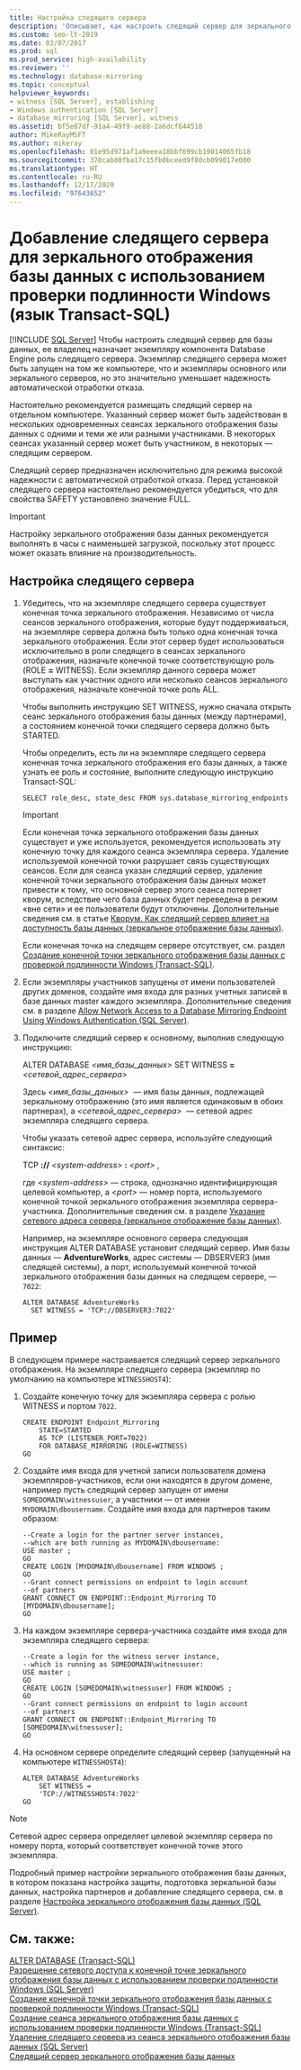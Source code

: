 ```yaml
---
title: Настройка следящего сервера
description: 'Описывает, как настроить следящий сервер для зеркального отображения базы данных с проверкой подлинности Windows с помощью Transact-SQL. '
ms.custom: seo-lt-2019
ms.date: 03/07/2017
ms.prod: sql
ms.prod_service: high-availability
ms.reviewer: ''
ms.technology: database-mirroring
ms.topic: conceptual
helpviewer_keywords:
- witness [SQL Server], establishing
- Windows authentication [SQL Server]
- database mirroring [SQL Server], witness
ms.assetid: bf5e87df-91a4-49f9-ae88-2a6dcf644510
author: MikeRayMSFT
ms.author: mikeray
ms.openlocfilehash: 01e95d971af1a9eeea18bbf699cb19014065fb18
ms.sourcegitcommit: 370cab80fba17c15fb0bceed9f80cb099017e000
ms.translationtype: HT
ms.contentlocale: ru-RU
ms.lasthandoff: 12/17/2020
ms.locfileid: "97643652"
---
```

# <a name="add-a-database-mirroring-witness-using-windows-authentication-transact-sql"></a>Добавление следящего сервера для зеркального отображения базы данных с использованием проверки подлинности Windows (язык Transact-SQL)
 [!INCLUDE [SQL Server](../../includes/applies-to-version/sqlserver.md)]
  Чтобы настроить следящий сервер для базы данных, ее владелец назначает экземпляру компонента Database Engine роль следящего сервера. Экземпляр следящего сервера может быть запущен на том же компьютере, что и экземпляры основного или зеркального серверов, но это значительно уменьшает надежность автоматической отработки отказа.  
  
 Настоятельно рекомендуется размещать следящий сервер на отдельном компьютере. Указанный сервер может быть задействован в нескольких одновременных сеансах зеркального отображения базы данных с одними и теми же или разными участниками. В некоторых сеансах указанный сервер может быть участником, в некоторых — следящим сервером.  
  
 Следящий сервер предназначен исключительно для режима высокой надежности с автоматической отработкой отказа. Перед установкой следящего сервера настоятельно рекомендуется убедиться, что для свойства SAFETY установлено значение FULL.  
  
> [!IMPORTANT]  
>  Настройку зеркального отображения базы данных рекомендуется выполнять в часы с наименьшей загрузкой, поскольку этот процесс может оказать влияние на производительность.  
  
## <a name="establish-a-witness"></a>Настройка следящего сервера  
  
1.  Убедитесь, что на экземпляре следящего сервера существует конечная точка зеркального отображения. Независимо от числа сеансов зеркального отображения, которые будут поддерживаться, на экземпляре сервера должна быть только одна конечная точка зеркального отображения. Если этот сервер будет использоваться исключительно в роли следящего в сеансах зеркального отображения, назначьте конечной точке соответствующую роль (ROLE **=** WITNESS). Если экземпляр данного сервера может выступать как участник одного или несколько сеансов зеркального отображения, назначьте конечной точке роль ALL.  
  
     Чтобы выполнить инструкцию SET WITNESS, нужно сначала открыть сеанс зеркального отображения базы данных (между партнерами), а состоянием конечной точки следящего сервера должно быть STARTED.  
  
     Чтобы определить, есть ли на экземпляре следящего сервера конечная точка зеркального отображения его базы данных, а также узнать ее роль и состояние, выполните следующую инструкцию Transact-SQL:  
  
    ```  
    SELECT role_desc, state_desc FROM sys.database_mirroring_endpoints  
    ```  
  
    > [!IMPORTANT]  
    >  Если конечная точка зеркального отображения базы данных существует и уже используется, рекомендуется использовать эту конечную точку для каждого сеанса экземпляра сервера. Удаление используемой конечной точки разрушает связь существующих сеансов. Если для сеанса указан следящий сервер, удаление конечной точки зеркального отображения базы данных может привести к тому, что основной сервер этого сеанса потеряет кворум, вследствие чего база данных будет переведена в режим «вне сети» и ее пользователи будут отключены. Дополнительные сведения см. в статье [Кворум. Как следящий сервер влияет на доступность базы данных &#40;зеркальное отображение базы данных&#41;](../../database-engine/database-mirroring/quorum-how-a-witness-affects-database-availability-database-mirroring.md).  
  
     Если конечная точка на следящем сервере отсутствует, см. раздел [Создание конечной точки зеркального отображения базы данных с проверкой подлинности Windows (Transact-SQL)](../../database-engine/database-mirroring/create-a-database-mirroring-endpoint-for-windows-authentication-transact-sql.md).  
  
2.  Если экземпляры участников запущены от имени пользователей других доменов, создайте имя входа для разных учетных записей в базе данных master каждого экземпляра. Дополнительные сведения см. в разделе [Allow Network Access to a Database Mirroring Endpoint Using Windows Authentication &#40;SQL Server&#41;](../../database-engine/database-mirroring/database-mirroring-allow-network-access-windows-authentication.md).  
  
3.  Подключите следящий сервер к основному, выполнив следующую инструкцию:  
  
     ALTER DATABASE *<имя_базы_данных>* SET WITNESS **=** _<сетевой_адрес_сервера>_  
  
     Здесь *<имя_базы_данных>*  — имя базы данных, подлежащей зеркальному отображению (это имя является одинаковым в обоих партнерах), а *<сетевой_адрес_сервера>*  — сетевой адрес экземпляра следящего сервера.  
  
     Чтобы указать сетевой адрес сервера, используйте следующий синтаксис:  
  
     TCP <b>://</b> _\<system-address>_ <b>:</b> _\<port>_ ,  
  
     где \<*system-address>* — строка, однозначно идентифицирующая целевой компьютер, а \<*port>* — номер порта, используемого конечной точкой зеркального отображения экземпляра сервера-участника. Дополнительные сведения см. в разделе [Указание сетевого адреса сервера (зеркальное отображение базы данных)](../../database-engine/database-mirroring/specify-a-server-network-address-database-mirroring.md).  
  
     Например, на экземпляре основного сервера следующая инструкция ALTER DATABASE установит следящий сервер. Имя базы данных — **AdventureWorks**, адрес системы — DBSERVER3 (имя следящей системы), а порт, используемый конечной точкой зеркального отображения базы данных на следящем сервере, — `7022`:  
  
    ```  
    ALTER DATABASE AdventureWorks   
      SET WITNESS = 'TCP://DBSERVER3:7022'  
    ```  
  
## <a name="example"></a>Пример  
 В следующем примере настраивается следящий сервер зеркального отображения. На экземпляре следящего сервера (экземпляр по умолчанию на компьютере `WITNESSHOST4`):  
  
1.  Создайте конечную точку для экземпляра сервера с ролью WITNESS и портом `7022`.  
  
    ```  
    CREATE ENDPOINT Endpoint_Mirroring  
        STATE=STARTED   
        AS TCP (LISTENER_PORT=7022)   
        FOR DATABASE_MIRRORING (ROLE=WITNESS)  
    GO  
    ```  
  
2.  Создайте имя входа для учетной записи пользователя домена экземпляров-участников, если они находятся в другом домене, например пусть следящий сервер запущен от имени `SOMEDOMAIN\witnessuser`, а участники — от имени `MYDOMAIN\dbousername`. Создайте имя входа для партнеров таким образом:  
  
    ```  
    --Create a login for the partner server instances,  
    --which are both running as MYDOMAIN\dbousername:  
    USE master ;  
    GO  
    CREATE LOGIN [MYDOMAIN\dbousername] FROM WINDOWS ;  
    GO  
    --Grant connect permissions on endpoint to login account   
    --of partners  
    GRANT CONNECT ON ENDPOINT::Endpoint_Mirroring TO [MYDOMAIN\dbousername];  
    GO  
    ```  
  
3.  На каждом экземпляре сервера-участника создайте имя входа для экземпляра следящего сервера:  
  
    ```  
    --Create a login for the witness server instance,  
    --which is running as SOMEDOMAIN\witnessuser:  
    USE master ;  
    GO  
    CREATE LOGIN [SOMEDOMAIN\witnessuser] FROM WINDOWS ;  
    GO  
    --Grant connect permissions on endpoint to login account   
    --of partners  
    GRANT CONNECT ON ENDPOINT::Endpoint_Mirroring TO [SOMEDOMAIN\witnessuser];  
    GO  
    ```  
  
4.  На основном сервере определите следящий сервер (запущенный на компьютере `WITNESSHOST4`):  
  
    ```  
    ALTER DATABASE AdventureWorks   
        SET WITNESS =   
        'TCP://WITNESSHOST4:7022'  
    GO  
    ```  
  
> [!NOTE]  
>  Сетевой адрес сервера определяет целевой экземпляр сервера по номеру порта, который соответствует конечной точке этого экземпляра.  
  
 Подробный пример настройки зеркального отображения базы данных, в котором показана настройка защиты, подготовка зеркальной базы данных, настройка партнеров и добавление следящего сервера, см. в разделе [Настройка зеркального отображения базы данных (SQL Server)](../../database-engine/database-mirroring/setting-up-database-mirroring-sql-server.md).  
  
## <a name="see-also"></a>См. также:  
 [ALTER DATABASE (Transact-SQL)](../../t-sql/statements/alter-database-transact-sql.md)   
 [Разрешение сетевого доступа к конечной точке зеркального отображения базы данных с использованием проверки подлинности Windows (SQL Server)](../../database-engine/database-mirroring/database-mirroring-allow-network-access-windows-authentication.md)   
 [Создание конечной точки зеркального отображения базы данных с проверкой подлинности Windows (Transact-SQL)](../../database-engine/database-mirroring/create-a-database-mirroring-endpoint-for-windows-authentication-transact-sql.md)   
 [Создание сеанса зеркального отображения базы данных с использованием проверки подлинности Windows (Transact-SQL)](../../database-engine/database-mirroring/database-mirroring-establish-session-windows-authentication.md)   
 [Удаление следящего сервера из сеанса зеркального отображения базы данных (SQL Server)](../../database-engine/database-mirroring/remove-the-witness-from-a-database-mirroring-session-sql-server.md)   
 [Следящий сервер зеркального отображения базы данных](../../database-engine/database-mirroring/database-mirroring-witness.md)  
  
  
